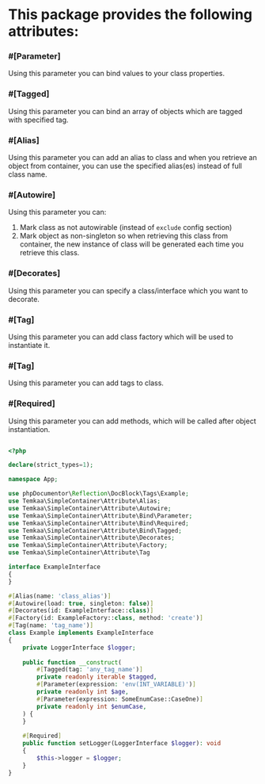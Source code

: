 # This package provides the following attributes:

### \#[Parameter]
Using this parameter you can bind values to your class properties.

### \#[Tagged]
Using this parameter you can bind an array of objects which are tagged with specified tag.

### \#[Alias]
Using this parameter you can add an alias to class and when you retrieve an object from container, you can use the 
specified alias(es) instead of full class name.

### \#[Autowire]
Using this parameter you can:
1. Mark class as not autowirable (instead of `exclude` config section)
2. Mark object as non-singleton so when retrieving this class from container, the new instance of class will be generated
each time you retrieve this class.

### \#[Decorates]
Using this parameter you can specify a class/interface which you want to decorate.

### \#[Tag]
Using this parameter you can add class factory which will be used to instantiate it.

### \#[Tag]
Using this parameter you can add tags to class.

### \#[Required]
Using this parameter you can add methods, which will be called after object instantiation.

```php

<?php

declare(strict_types=1);

namespace App;

use phpDocumentor\Reflection\DocBlock\Tags\Example;
use Temkaa\SimpleContainer\Attribute\Alias;
use Temkaa\SimpleContainer\Attribute\Autowire;
use Temkaa\SimpleContainer\Attribute\Bind\Parameter;
use Temkaa\SimpleContainer\Attribute\Bind\Required;
use Temkaa\SimpleContainer\Attribute\Bind\Tagged;
use Temkaa\SimpleContainer\Attribute\Decorates;
use Temkaa\SimpleContainer\Attribute\Factory;
use Temkaa\SimpleContainer\Attribute\Tag

interface ExampleInterface
{
}

#[Alias(name: 'class_alias')]
#[Autowire(load: true, singleton: false)]
#[Decorates(id: ExampleInterface::class)]
#[Factory(id: ExampleFactory::class, method: 'create')]
#[Tag(name: 'tag_name')]
class Example implements ExampleInterface
{
    private LoggerInterface $logger;
 
    public function __construct(
        #[Tagged(tag: 'any_tag_name')]
        private readonly iterable $tagged,
        #[Parameter(expression: 'env(INT_VARIABLE)')]
        private readonly int $age,
        #[Parameter(expression: SomeEnumCase::CaseOne)]
        private readonly int $enumCase,
    ) {
    }
    
    #[Required]
    public function setLogger(LoggerInterface $logger): void
    {
        $this->logger = $logger;
    }
}
```
